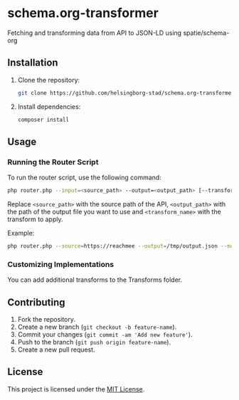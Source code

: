 # schema.org-transformer

Fetching and transforming data from API to JSON-LD using spatie/schema-org

## Installation

1. Clone the repository:

   ```bash
   git clone https://github.com/helsingborg-stad/schema.org-transformer.git
   ```

2. Install dependencies:

   ```bash
   composer install
   ```

## Usage

### Running the Router Script

To run the router script, use the following command:

```bash
php router.php --input=<source_path> --output=<output_path> [--transform=<transform_name>]
```

Replace `<source_path>` with the source path of the API, `<output_path>` with the path of the output file you want to use and `<transform_name>` with the transform to apply.

Example:

```bash
php router.php --source=https://reachmee --output=/tmp/output.json --model=jobpost
```

### Customizing Implementations

You can add additional transforms to the Transforms folder.

## Contributing

1. Fork the repository.
2. Create a new branch (`git checkout -b feature-name`).
3. Commit your changes (`git commit -am 'Add new feature'`).
4. Push to the branch (`git push origin feature-name`).
5. Create a new pull request.

## License

This project is licensed under the [MIT License](LICENSE).
